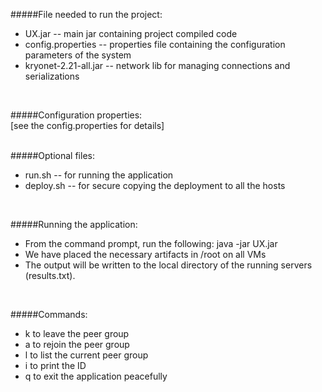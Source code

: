 
#####File needed to run the project:
* UX.jar                  -- main jar containing project compiled code<br>
* config.properties       -- properties file containing the configuration parameters of the system<br>
* kryonet-2.21-all.jar    -- network lib for managing connections and serializations<br>
<br>

#####Configuration properties:<br>
[see the config.properties for details]<br>
<br>

#####Optional files:<br>
* run.sh                  -- for running the application<br>
* deploy.sh               -- for secure copying the deployment to all the hosts<br>
<br>

#####Running the application:<br>
- From the command prompt, run the following:   java -jar UX.jar<br>
- We have placed the necessary artifacts in /root on all VMs<br>
- The output will be written to the local directory of the running servers (results.txt).<br>
<br>

#####Commands:
- k <Enter> to leave the peer group <br>
- a <Enter> to rejoin the peer group <br>
- l <Enter> to list the current peer group <br>
- i <Enter> to print the ID <br>
- q <Enter> to exit the application peacefully <br>
<br>
